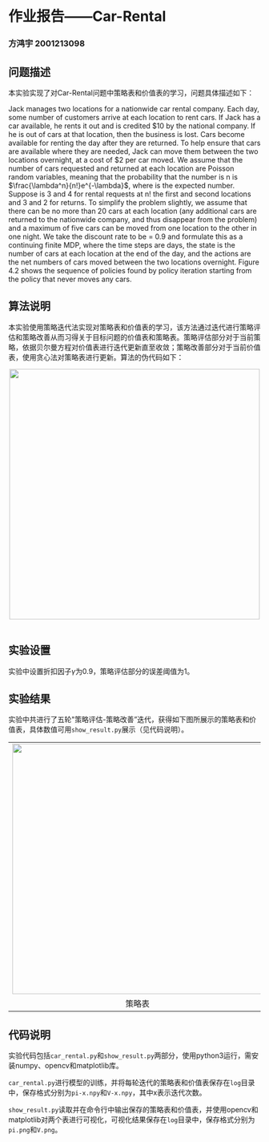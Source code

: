 # 作业报告——Car-Rental

### 方鸿宇 2001213098



## 问题描述

本实验实现了对Car-Rental问题中策略表和价值表的学习，问题具体描述如下：

Jack manages two locations for a nationwide car rental company. Each day, some number of customers arrive at each location to rent cars. If Jack has a car available, he rents it out and is credited \$10 by the national company. If he is out of cars at that location, then the business is lost. Cars become available for renting the day after they are returned. To help ensure that cars are available where they are needed, Jack can move them between the two locations overnight, at a cost of \$2 per car moved. We assume that the number of cars requested and returned at each location are Poisson random variables, meaning that the probability that the number is n is $\frac{\lambda^n}{n!}e^{-\lambda}$, where  is the expected number. Suppose  is 3 and 4 for rental requests at n! the first and second locations and 3 and 2 for returns. To simplify the problem slightly, we assume that there can be no more than 20 cars at each location (any additional cars are returned to the nationwide company, and thus disappear from the problem) and a maximum of five cars can be moved from one location to the other in one night. We take the discount rate to be  = 0.9 and formulate this as a continuing finite MDP, where the time steps are days, the state is the number of cars at each location at the end of the day, and the actions are the net numbers of cars moved between the two locations overnight. Figure 4.2 shows the sequence of policies found by policy iteration starting from the policy that never moves any cars. 



## 算法说明

本实验使用策略迭代法实现对策略表和价值表的学习，该方法通过迭代进行策略评估和策略改善从而习得关于目标问题的价值表和策略表。策略评估部分对于当前策略，依据贝尔曼方程对价值表进行迭代更新直至收敛；策略改善部分对于当前价值表，使用贪心法对策略表进行更新。算法的伪代码如下：

<table>
  <center><img src='/Users/fanghongyu/Library/Application Support/typora-user-images/image-20201111105021207.png' width='500'></center>
</table>



## 实验设置

实验中设置折扣因子$\gamma$为0.9，策略评估部分的误差阈值为1。



## 实验结果

实验中共进行了五轮"策略评估-策略改善”迭代，获得如下图所展示的策略表和价值表，具体数值可用`show_result.py`展示（见代码说明）。

<table>
  <tr>
    <td><center><img src='/Users/fanghongyu/Desktop/Black_Hole/material/I_love_study/课程/研究生/强化学习理论及应用/homework5_car-rental/log/pi.pdf' width='500'></center></td>
  <td><center><img src='/Users/fanghongyu/Desktop/Black_Hole/material/I_love_study/课程/研究生/强化学习理论及应用/homework5_car-rental/log/V.png' width='500'></center></td>
  </tr>
  <tr>
    <td><center>策略表</center></td>
    <td><center>价值表</center></td>
  </tr>

</table>



## 代码说明

实验代码包括`car_rental.py`和`show_result.py`两部分，使用python3运行，需安装numpy、opencv和matplotlib库。

`car_rental.py`进行模型的训练，并将每轮迭代的策略表和价值表保存在`log`目录中，保存格式分别为`pi-x.npy`和`V-x.npy`，其中x表示迭代次数。

`show_result.py`读取并在命令行中输出保存的策略表和价值表，并使用opencv和matplotlib对两个表进行可视化，可视化结果保存在`log`目录中，保存格式分别为`pi.png`和`V.png`。